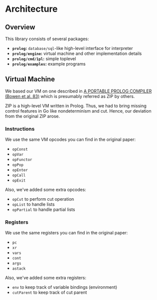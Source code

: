 # Architecture

## Overview

This library consists of several packages:

- **`prolog`:** `database/sql`-like high-level interface for interpreter
- **`prolog/engine`:** virtual machine and other implementation details
- **`prolog/cmd/1pl`:** simple toplevel
- **`prolog/examples`:** example programs

## Virtual Machine

We based our VM on one described in [A PORTABLE PROLOG COMPILER (Bowen et al. 83)](http://www.softwarepreservation.org/projects/prolog/lisbon/lpw83/p74-Bowen.pdf) which is presumably referred as ZIP by others.

ZIP is a high-level VM written in Prolog.
Thus, we had to bring missing control features in Go like nondeterminism and cut.
Hence, our deviation from the original ZIP arose.

### Instructions

We use the same VM opcodes you can find in the original paper:

- `opConst`
- `opVar`
- `opFunctor`
- `opPop`
- `opEnter`
- `opCall`
- `opExit`

Also, we've added some extra opcodes:

- `opCut` to perform cut operation
- `opList` to handle lists
- `opPartial` to handle partial lists

### Registers

We use the same registers you can find in the original paper:

- `pc`
- `xr`
- `vars`
- `cont`
- `args`
- `astack`

Also, we've added some extra registers:

- `env` to keep track of variable bindings (environment)
- `cutParent` to keep track of cut parent
